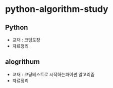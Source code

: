 # python-algorithm-study
## Python
- 교재 : 코딩도장
- 자료정리

## alogrithum
- 교재 : 코딩테스트로 시작하는파이썬 알고리즘
- 자료정리
